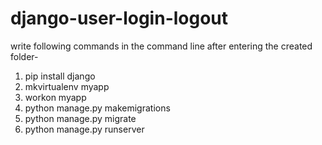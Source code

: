 # django-user-login-logout


write following commands in the command line after entering the created folder-
1) pip install django 
2) mkvirtualenv myapp
3) workon myapp
4) python manage.py makemigrations
5) python manage.py migrate
6) python manage.py runserver
